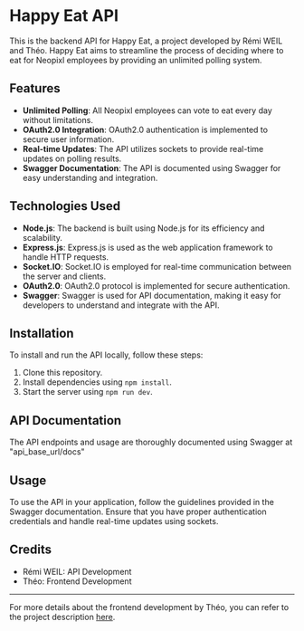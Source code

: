# Happy Eat API

This is the backend API for Happy Eat, a project developed by Rémi WEIL and Théo. Happy Eat aims to streamline the process of deciding where to eat for Neopixl employees by providing an unlimited polling system.

## Features

- **Unlimited Polling**: All Neopixl employees can vote to eat every day without limitations.
- **OAuth2.0 Integration**: OAuth2.0 authentication is implemented to secure user information.
- **Real-time Updates**: The API utilizes sockets to provide real-time updates on polling results.
- **Swagger Documentation**: The API is documented using Swagger for easy understanding and integration.

## Technologies Used

- **Node.js**: The backend is built using Node.js for its efficiency and scalability.
- **Express.js**: Express.js is used as the web application framework to handle HTTP requests.
- **Socket.IO**: Socket.IO is employed for real-time communication between the server and clients.
- **OAuth2.0**: OAuth2.0 protocol is implemented for secure authentication.
- **Swagger**: Swagger is used for API documentation, making it easy for developers to understand and integrate with the API.

## Installation

To install and run the API locally, follow these steps:

1. Clone this repository.
2. Install dependencies using `npm install`.
3. Start the server using `npm run dev`.

## API Documentation

The API endpoints and usage are thoroughly documented using Swagger at "api_base_url/docs"

## Usage

To use the API in your application, follow the guidelines provided in the Swagger documentation. Ensure that you have proper authentication credentials and handle real-time updates using sockets.

## Credits

- Rémi WEIL: API Development
- Théo: Frontend Development

---

For more details about the frontend development by Théo, you can refer to the project description [here](https://theosementaportfolio.framer.website/happyEatProductPage).
